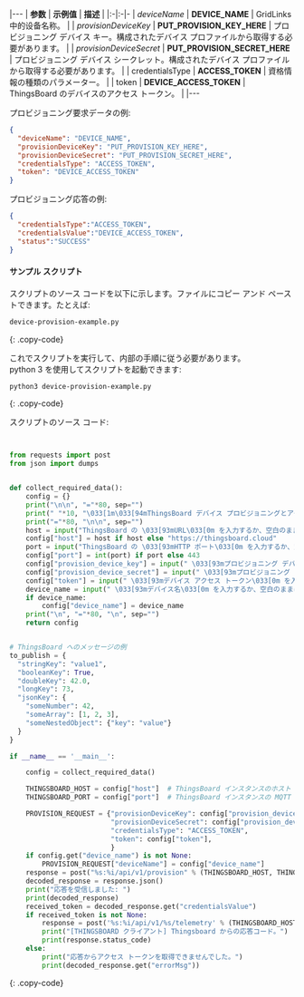 |---
| **参数**             | **示例值**                            | **描述**                                                                |
|:-|:-|-
| *deviceName*              | **DEVICE_NAME**                              | GridLinks 中的设备名称。                                                    |
| *provisionDeviceKey*      | **PUT_PROVISION_KEY_HERE**                   | プロビジョニング デバイス キー。構成されたデバイス プロファイルから取得する必要があります。    |
| *provisionDeviceSecret*   | **PUT_PROVISION_SECRET_HERE**                | プロビジョニング デバイス シークレット。構成されたデバイス プロファイルから取得する必要があります。 | 
| credentialsType           | **ACCESS_TOKEN**                             | 資格情報の種類のパラメーター。                                                    |
| token                     | **DEVICE_ACCESS_TOKEN**                      | ThingsBoard のデバイスのアクセス トークン。                                        |
|---

プロビジョニング要求データの例:
 
```json
{
  "deviceName": "DEVICE_NAME",
  "provisionDeviceKey": "PUT_PROVISION_KEY_HERE",
  "provisionDeviceSecret": "PUT_PROVISION_SECRET_HERE",
  "credentialsType": "ACCESS_TOKEN",
  "token": "DEVICE_ACCESS_TOKEN"
}
```

プロビジョニング応答の例:

```json
{
  "credentialsType":"ACCESS_TOKEN",
  "credentialsValue":"DEVICE_ACCESS_TOKEN",
  "status":"SUCCESS"
}
```

#### サンプル スクリプト

スクリプトのソース コードを以下に示します。ファイルにコピー アンド ペーストできます。たとえば:

```bash
device-provision-example.py
```
{: .copy-code}

これでスクリプトを実行して、内部の手順に従う必要があります。  
python 3 を使用してスクリプトを起動できます:  

```bash 
python3 device-provision-example.py
```
{: .copy-code}

スクリプトのソース コード: 
```python


from requests import post
from json import dumps


def collect_required_data():
    config = {}
    print("\n\n", "="*80, sep="")
    print(" "*10, "\033[1m\033[94mThingsBoard デバイス プロビジョニングとアクセス トークン認証の例スクリプト。HTTP API\033[0m", sep="")
    print("="*80, "\n\n", sep="")
    host = input("ThingsBoard の \033[93mURL\033[0m を入力するか、空白のままにしてデフォルト (https://thingsboard.cloud) を使用します: ")
    config["host"] = host if host else "https://thingsboard.cloud"
    port = input("ThingsBoard の \033[93mHTTP ポート\033[0m を入力するか、空白のままにしてデフォルト (443) を使用します: ")
    config["port"] = int(port) if port else 443
    config["provision_device_key"] = input(" \033[93mプロビジョニング デバイス キー\033[0m を入力します: ")
    config["provision_device_secret"] = input(" \033[93mプロビジョニング デバイス シークレット\033[0m を入力します: ")
    config["token"] = input(" \033[93mデバイス アクセス トークン\033[0m を入力します: ")
    device_name = input(" \033[93mデバイス名\033[0m を入力するか、空白のままにして生成します: ")
    if device_name:
        config["device_name"] = device_name
    print("\n", "="*80, "\n", sep="")
    return config


# ThingsBoard へのメッセージの例
to_publish = {
  "stringKey": "value1",
  "booleanKey": True,
  "doubleKey": 42.0,
  "longKey": 73,
  "jsonKey": {
    "someNumber": 42,
    "someArray": [1, 2, 3],
    "someNestedObject": {"key": "value"}
  }
}

if __name__ == '__main__':

    config = collect_required_data()

    THINGSBOARD_HOST = config["host"]  # ThingsBoard インスタンスのホスト
    THINGSBOARD_PORT = config["port"]  # ThingsBoard インスタンスの MQTT ポート

    PROVISION_REQUEST = {"provisionDeviceKey": config["provision_device_key"],  # プロビジョニング デバイス キー。この値をデバイス プロファイルの値に置き換えます。
                         "provisionDeviceSecret": config["provision_device_secret"],  # プロビジョニング デバイス シークレット。この値をデバイス プロファイルの値に置き換えます。
                         "credentialsType": "ACCESS_TOKEN",
                         "token": config["token"],
                         }
    if config.get("device_name") is not None:
        PROVISION_REQUEST["deviceName"] = config["device_name"]
    response = post("%s:%i/api/v1/provision" % (THINGSBOARD_HOST, THINGSBOARD_PORT), json=PROVISION_REQUEST)
    decoded_response = response.json()
    print("応答を受信しました: ")
    print(decoded_response)
    received_token = decoded_response.get("credentialsValue")
    if received_token is not None:
        response = post('%s:%i/api/v1/%s/telemetry' % (THINGSBOARD_HOST, THINGSBOARD_PORT, received_token,), dumps(to_publish))
        print("[THINGSBOARD クライアント] Thingsboard からの応答コード。")
        print(response.status_code)
    else:
        print("応答からアクセス トークンを取得できませんでした。")
        print(decoded_response.get("errorMsg"))


```
{: .copy-code}